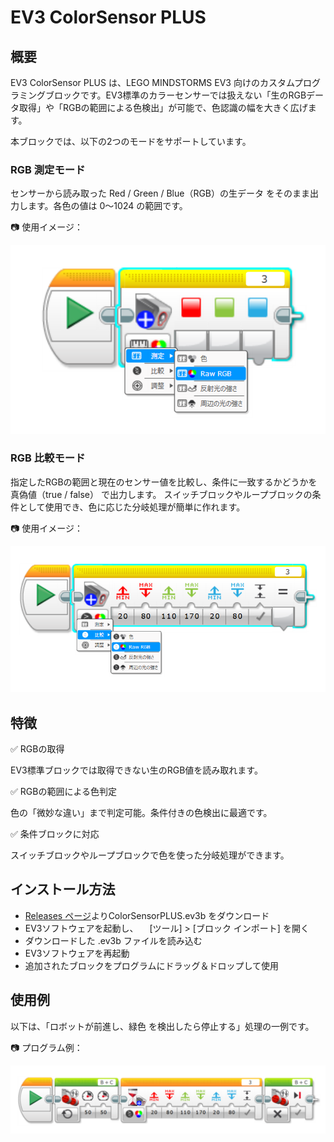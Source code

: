 # EV3 ColorSensor PLUS
## 概要
EV3 ColorSensor PLUS は、LEGO MINDSTORMS EV3 向けのカスタムプログラミングブロックです。EV3標準のカラーセンサーでは扱えない「生のRGBデータ取得」や「RGBの範囲による色検出」が可能で、色認識の幅を大きく広げます。

本ブロックでは、以下の2つのモードをサポートしています。

### RGB 測定モード
センサーから読み取った Red / Green / Blue（RGB）の生データ をそのまま出力します。各色の値は 0〜1024 の範囲です。

📷 使用イメージ：

![RGB_Measure](./images/README_RGB_Measure.png)

### RGB 比較モード
指定したRGBの範囲と現在のセンサー値を比較し、条件に一致するかどうかを 真偽値（true / false） で出力します。
スイッチブロックやループブロックの条件として使用でき、色に応じた分岐処理が簡単に作れます。

📷 使用イメージ：

![RGB_Compare](./images/README_RGB_Compare.png)

## 特徴
✅ RGBの取得

EV3標準ブロックでは取得できない生のRGB値を読み取れます。

✅ RGBの範囲による色判定

色の「微妙な違い」まで判定可能。条件付きの色検出に最適です。

✅ 条件ブロックに対応

スイッチブロックやループブロックで色を使った分岐処理ができます。

## インストール方法
- [Releases ページ](https://github.com/namo02268/EV3ColorSensorPLUS/releases)よりColorSensorPLUS.ev3b をダウンロード
- EV3ソフトウェアを起動し、
　[ツール] > [ブロック インポート] を開く
- ダウンロードした .ev3b ファイルを読み込む
- EV3ソフトウェアを再起動
- 追加されたブロックをプログラムにドラッグ＆ドロップして使用

## 使用例
以下は、「ロボットが前進し、緑色 を検出したら停止する」処理の一例です。

📷 プログラム例：

![RGB_Example](./images/README_RGB_Example.png)
